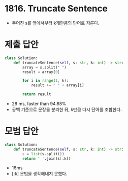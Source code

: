 # 1816. Truncate Sentence

- 주어진 s를 앞에서부터 k개만큼의 단어로 자른다.

# 제출 답안

```python
class Solution:
    def truncateSentence(self, s: str, k: int) -> str:
        array = s.split(" ")
        result = array[0]

        for i in range(1, k):
            result += " " + array[i]

        return result
```

- 28 ms, faster than 94.88%
- 공백 기준으로 문장을 분리한 뒤, k만큼 다시 단어를 조합한다.

# 모범 답안

```python
class Solution:
    def truncateSentence(self, s: str, k: int) -> str:
        s = list(s.split())
        return ' '.join(s[:k])
```

- 16ms
- [:k] 문법을 생각해내지 못했다.